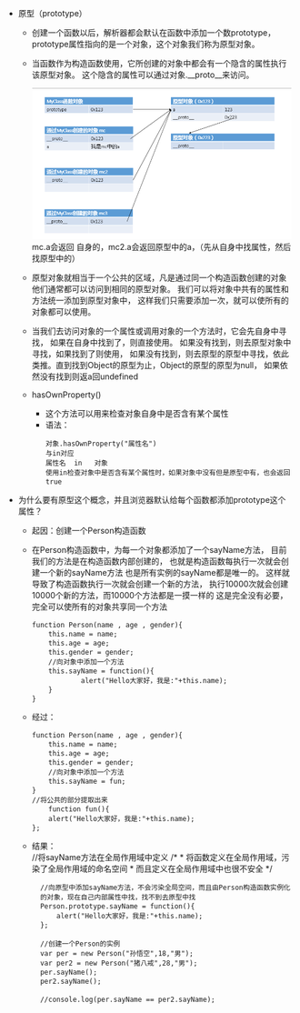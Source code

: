 - 原型（prototype）
	- 创建一个函数以后，解析器都会默认在函数中添加一个数prototype，
		prototype属性指向的是一个对象，这个对象我们称为原型对象。
	- 当函数作为构造函数使用，它所创建的对象中都会有一个隐含的属性执行该原型对象。
		这个隐含的属性可以通过对象.__proto__来访问。

		![原型图](../images/prototype.png)
		mc.a会返回  自身的，mc2.a会返回原型中的a，（先从自身中找属性，然后找原型中的）
		
	- 原型对象就相当于一个公共的区域，凡是通过同一个构造函数创建的对象他们通常都可以访问到相同的原型对象。
		我们可以将对象中共有的属性和方法统一添加到原型对象中，
		这样我们只需要添加一次，就可以使所有的对象都可以使用。
	- 当我们去访问对象的一个属性或调用对象的一个方法时，它会先自身中寻找，
		如果在自身中找到了，则直接使用。
		如果没有找到，则去原型对象中寻找，如果找到了则使用，
		如果没有找到，则去原型的原型中寻找，依此类推。直到找到Object的原型为止，Object的原型的原型为null，
		如果依然没有找到则返a回undefined
	- hasOwnProperty()
		- 这个方法可以用来检查对象自身中是否含有某个属性
		- 语法：
			```
			对象.hasOwnProperty("属性名")
			与in对应
			属性名  in   对象
			使用in检查对象中是否含有某个属性时，如果对象中没有但是原型中有，也会返回true
			```
		
		
		

- 为什么要有原型这个概念，并且浏览器默认给每个函数都添加prototype这个属性？
	- 起因：创建一个Person构造函数
	- 在Person构造函数中，为每一个对象都添加了一个sayName方法，
		目前我们的方法是在构造函数内部创建的，
		也就是构造函数每执行一次就会创建一个新的sayName方法
		也是所有实例的sayName都是唯一的。
		这样就导致了构造函数执行一次就会创建一个新的方法，
		执行10000次就会创建10000个新的方法，而10000个方法都是一摸一样的
		这是完全没有必要，完全可以使所有的对象共享同一个方法
		```    			
		function Person(name , age , gender){
			this.name = name;
			this.age = age;
			this.gender = gender;
			//向对象中添加一个方法
			this.sayName = function(){
					alert("Hello大家好，我是:"+this.name);				
			}
		}
		```
			
	- 经过：
		```		
		function Person(name , age , gender){
			this.name = name;
			this.age = age;
			this.gender = gender;
			//向对象中添加一个方法
			this.sayName = fun;
		}
		//将公共的部分提取出来
			function fun(){
			alert("Hello大家好，我是:"+this.name);
		};
		```
			
	- 结果：		
			//将sayName方法在全局作用域中定义
			/*
			 * 将函数定义在全局作用域，污染了全局作用域的命名空间
			 * 	而且定义在全局作用域中也很不安全
			 */
		
			//向原型中添加sayName方法，不会污染全局空间，而且由Person构造函数实例化
			的对象，现在自己内部属性中找，找不到去原型中找
			Person.prototype.sayName = function(){
				alert("Hello大家好，我是:"+this.name);
			};
			
			//创建一个Person的实例
			var per = new Person("孙悟空",18,"男");
			var per2 = new Person("猪八戒",28,"男");
			per.sayName();
			per2.sayName();
			
			//console.log(per.sayName == per2.sayName);







		











		
			
			
			
